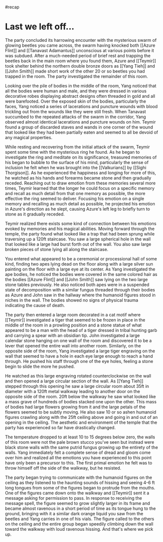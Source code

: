 #recap 
# Last we left off...
The party concluded its harrowing encounter with the mysterious swarm of glowing beetles you came across, the swarm having knocked both [[Azure Flint]] and [[Tanavast Adamantus]] unconscious at various points before it was subdued. After a much-needed period of brief rest and trapping the beetles back in the main room where you found them, Azure and [[Teymir]] took shelter behind the northern double bronze doors as [[Yang Tieh]] and [[John Smith]] made short work of the other 20 or so beetles you had trapped in the room. The party investigated the remainder of this room.

Looking over the pile of bodies in the middle of the room, Yang noticed that all the bodies were human and male, and they were dressed in various decorative robes displaying abstract designs often threaded in gold and all were barefooted. Over the exposed skin of the bodies, particularly the faces, Yang noticed a series of lacerations and puncture wounds with blood trickling out from the wounds like they were still fresh. When Tanavast succumbed to the repeated attacks of the swarm in the corridor, Yang observed almost identical lacerations and puncture wounds on him. Teymir found a group of discarded staves and wands in one corner of the wound that looked like they had been partially eaten and seemed to all be devoid of any magical properties.

While resting and recovering from the initial attack of the swarm, Teymir spent some time with the mysterious ring he found. As he began to investigate the ring and meditate on its significance, treasured memories of his began to bubble to the surface of his mind, particularly the sense of inclusion he felt when he was brought into the [[Valkurians]] by [[Sighi Thorgison]]. As he experienced the happiness and longing for more of this, he watched as his hands and forearms became stone and then gradually receded. Reaching out to draw emotion from these memories several more times, Teymir learned that the longer he could focus on a specific memory and recall as much detail from that one memory as possible, the more effective the ring seemed to deliver. Focusing his emotion on a single memory and recalling as much detail as possible, he projected his emotion in Azure's direction as he slept, causing Azure's left leg to briefly turn to stone as it gradually receded.

Teymir realized there exists some kind of connection between his emotions evoked by memories and his magical abilities. Moving forward through the temple, the party found what looked like a trap that had been sprung while traversing up a 120ft staircase. You saw a large spherical hole in the wall that looked like a large had burst forth out of the wall. You also saw large broken pieces of stone lying all along the staircase.

You entered what appeared to be a ceremonial or processional hall of some kind, finding two apes lying dead on the floor along with a large silver sun painting on the floor with a large eye at its center. As Yang investigated the ape bodies, he noticed the bodies were covered in the same colored hair as the bodies [[Azure Flint]] and [[John Smith]] saw lying on the two large stone tables previously. He also noticed both apes were in a suspended state of decomposition with a similar fungus threaded through their bodies as Azure and John saw in the hallway where the humanoid figures stood in niches in the wall. The bodies showed no signs of physical trauma indicating the cause of death.

The party then entered a large room decorated in a cat motif where [[Teymir]] investigated a tiger that seemed to be frozen in place in the middle of the room in a prowling position and a stone statue of what appeared to be a man with the head of a tiger dressed in tribal hunting garb and carrying a spear with an obsidian tip. John investigated a large calendar stone hanging on one wall of the room and discovered it to be a lever that opened the entire wall into another room. Similarly, on the opposite side of the room, Yang investigated a large tiger engraving on the wall that seemed to have a hole in each eye large enough to reach a hand through. He pushed his staff through one of the eye holes, feeling a stone begin to slide the more he pushed.

He watched as this large engraving rotated counterclockwise on the wall and then opened a large circular section of the wall. As [[Yang Tieh]] stepped through this opening he saw a large circular room about 35ft in diameter with a 120ft metal walkway leading to another door on the opposite side of the room. 20ft below the walkway he saw what looked like a mass grave of hundreds of bodies stacked one upon the other. This mass of bodies had large flowers growing from it and the large petals of the flowers seemed to be subtly moving. He also saw 10 or so ashen humanoid figures crawling along with the 25ft ceiling above and going in and out of an opening in the ceiling. The aesthetic and environment of the temple that the party has experienced so far have drastically changed.

The temperature dropped to at least 10 to 15 degrees below zero, the walls of this room were not the pale brown stucco you've seen but instead were black stone walls with the same putrid fungus growing up the entirety of the walls. Yang immediately felt a complete sense of dread and gloom come over him and realized all the emotions you have experienced to this point have only been a precursor to this. The first primal emotion he felt was to throw himself off the side of the walkway, but he resisted.

The party began trying to communicate with the humanoid figures on the ceiling as they listened to the haunting sounds of hissing and seeing 4-6 ft long tongues from some of the figures began to protrude from the mouths. One of the figures came down onto the walkway and [[Teymir]] sent it a message asking for permission to pass. In response to receiving the message spell, the figure seemed to grow slightly larger in its frame and became almost ravenous in a short period of time as its tongue hung to the ground, bringing with it a similar dark orange liquid you saw from the beetles and Yang carries in one of his vials. The figure called to the others on the ceiling and the entire group began speedily climbing down the wall toward the walkway with loud ravenous hissing. And that's where we pick up.